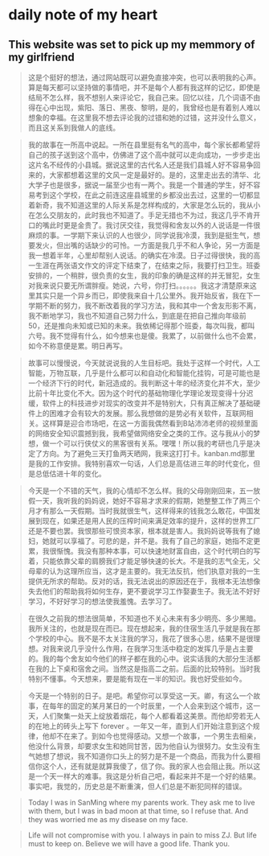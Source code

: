 # daily note of my heart
## This website was set to pick up my memmory of my girlfriend
> 这是个挺好的想法，通过网站既可以避免直接冲突，也可以表明我的心声。算是每天都可以坚持做的事情吧，并不是每个人都有我这样的记忆，即使是结局不怎么样，我不想别人来评论它，我自己来。回忆以往，几个词语不由得在心中出现，紫阳、落日、黑夜、黎明，是的，我曾经也是有着别人难以想象的幸福。在这里我不想去评论我的过错和她的过错，这并没什么意义，而且这关系到我做人的底线。

> 我的故事在一所高中说起。一所在县里挺有名气的高中，每个家长都希望将自己的孩子送到这个高中，仿佛进了这个高中就可以走向成功，一步步走出这片名不经传的小县城。据说这里的古代名人还是我们县城人好不容易争回来的，大家都想着这里的文风一定是最好的。是的，这里走出去的清华、北大学子也是很多，据说一届至少也有一两个。我是一个普通的学生，好不容易考到这个学校，在此之前连这座县城里的乡都没出去过，这里的一切都显着新奇，我不知道这里的人际关系是怎样构成的，大家是怎么玩的，我从小在怎么交朋友的，此时我也不知道了。手足无措也不为过，我这几乎不肯开口的嘴此时更是金贵了。我讨厌交往，我觉得和舍友以外的人说话是一件很麻烦的事。一学期下来认识的人也很少，同学说我冷漠，我到是挺生气，想要发火，但出嘴的话缺少的可怜。一方面是我几乎不和人争论，另一方面是我一想着半年，心里却帮别人说话。的确实在冷漠。日子过得很快，我的高一生涯在两张语文作文的评定下结束了，在结束之际，我要打扫卫生。班委安排的，一个稍胖，很负责的女生，我的印象的确是这样的并无冒犯，女生对我来说只要无所谓胖瘦。她说，六号，你打扫。。。。。。我这才清楚原来这里其实只是一个异乡而已，即使我来自十几公里外。我开始反省，我在下一学期不断的努力，我不断改着我的学习方法，我和其中一个舍友形影不离，我不断地学习，我也不知道自己努力什么，到底是在把自己推向年级前50，还是推向未知或已知的未来。我依稀记得那个班委，每次叫我，都叫六号。我不觉得有什么，如今想来也是傻。我累了，以前做什么也不会累，如今不称意便是累。明日再写。

> 故事可以慢慢说，今天就说说我的人生目标吧。我处于这样一个时代，人工智能，万物互联，几乎是什么都可以和自动化和智能化挂钩，可是可能也是一个经济下行的时代，新冠造成的。我判断这十年的经济变化并不大，至少比前十年比变化不大。因为这个时代的基础物理化学理论发现变得十分迟缓，软件上的科技进步对现实的改变并不是特别大，只有真正解决了基础硬件上的困难才会有较大的发展。那么我想做的是势必有关软件，互联网相关。这样算是迎合市场吧，在这一方面我偶然看到B站沛沛老师的视频里面的网络安全知识震撼到我，我希望做网络安全之类的工作。这与我从小的梦想，做一个可以行侠仗义的黑客很有关系。嘿嘿！所以我的考研也几乎是决定了方向。为了避免三天打鱼两天晒网，我来这打打卡。kanban.md那里是我的工作安排。我特别喜欢一句话，人们总是高估进三年的时代变化，但是总低估进十年的变化。

> 今天是一个不错的天气，我的心情却不怎么样。我的父母刚刚回来，五一放假一天，我听我的妈妈说，她好不容易才求来的假期，她整整工作了两三个月才有那么一天假期。当时我就很生气，这样得来的钱我怎么敢花，中国发展到现在，如果还是用人民的压榨时间来满足效率的提升，这样的世界工厂还是不要也罢。我恨那些可恨资本家，根本就是害人。我妈妈说等我有了媳妇，她就可以享福了。可悲的是，并不是。我有了自己的家庭，她指不定更累，我很惭愧。我没有那种本事，可以快速地财富自由，这个时代明白的写着，只能依靠父辈的肩膀我们才能足够快速的长大。不是我的志气全无，父母辈的认为这理所应当，这才是主要的。我无法反抗，他们执意对我的一生提供无所求的帮助。反对的话，我无法说出的原因还在于，我根本无法想像失去他们的帮助我将如何生存，更不要说学习工作娶妻生子。我无法不好好学习，不好好学习的想法使我羞愧。去学习了。

> 在很久之前我的想法很简单，不知道也不关心未来有多少明亮、多少黑暗。我所关注的，也就是现在而已。现在想起来，我的住宿生活几乎就是我在那个学校的中心。我不是不太关注我的学习，我花了很多心思，结果不是很理想。对我来说几乎没什么作用，在我学习生活中稳定的发挥几乎是占主要的。我的每个舍友如今他们的样子都在我的心中。说实话我的大部分生活都在我的上下桌和宿舍之间。当然这是指高二之前。后面的比较特别。当时我特别不懂事。今天想来，要是能有现在一半的知识。我也好受些如今。

> 今天是一个特别的日子。是吧。希望你可以享受这一天。卿，有这么一个故事，在每年的固定的某月某日的一个时辰里，一个人会来到这个城市，这一天，人们聚集一处天上绽放着烟花，每个人都看着这美景。而他却旁若无人的在地上的砖头上写下 forever 。一年又一年，直到人们开始注意到这个规律，他却不在来了。到如今也觉得感动。又想一个故事，一个男生去相亲，他没什么背景，却要求女生和她同甘苦，因为他自认为很努力。女生没有生气她想了想说，我不知道你口头上的努力是不是一个商品，而我为什么要相信你这个人，还有就是就算我傻了，信了你。我的家人也会阻止我。所以这是一个天一样大的难事。我这是分析自己吧，看起来并不是一个好的结果。事实吧，我觉的，历史总是不断重演，但人们总是不断犯同样的错误。

> Today I was in SanMing where my parents work. They ask me to live with them, but I was in bad moon at that time, so I refuse that. And they was worried me as my disease on my face. 

> Life will not compromise with you. I always in pain to miss ZJ. But life must to keep on. Believe we will have a good life. Thank you.
